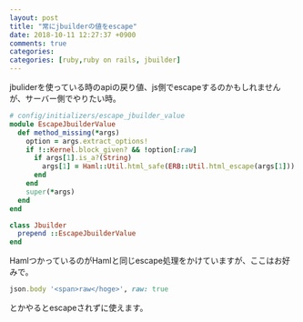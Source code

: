 ```yaml
---
layout: post
title: "常にjbuilderの値をescape"
date: 2018-10-11 12:27:37 +0900
comments: true
categories: 
categories: [ruby,ruby on rails, jbuilder]
---
```


jbuliderを使っている時のapiの戻り値、js側でescapeするのかもしれませんが、サーバー側でやりたい時。

<!-- more -->

<script async src="//pagead2.googlesyndication.com/pagead/js/adsbygoogle.js"></script>
<ins class="adsbygoogle"
     style="display:block; text-align:center;"
     data-ad-layout="in-article"
     data-ad-format="fluid"
     data-ad-client="ca-pub-7039502723411845"
     data-ad-slot="8206045005"></ins>
<script>
     (adsbygoogle = window.adsbygoogle || []).push({});
</script>

```ruby
# config/initializers/escape_jbuilder_value
module EscapeJbuilderValue
  def method_missing(*args)
    option = args.extract_options!
    if !::Kernel.block_given? && !option[:raw]
      if args[1].is_a?(String)
        args[1] = Haml::Util.html_safe(ERB::Util.html_escape(args[1]))
      end
    end
    super(*args)
  end
end

class Jbuilder
  prepend ::EscapeJbuilderValue
end
```
HamlつかっているのがHamlと同じescape処理をかけていますが、ここはお好みで。  

```ruby
json.body '<span>raw</hoge>', raw: true
```

とかやるとescapeされずに使えます。  
